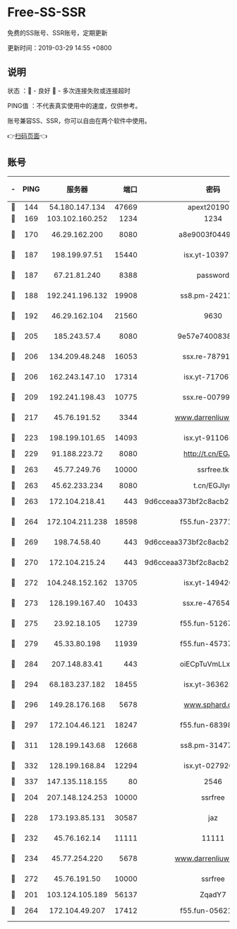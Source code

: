 # Free-SS-SSR

免费的SS账号、SSR账号，定期更新

更新时间：2019-03-29 14:55 +0800

## 说明

状态     ：🙂 - 良好 🙁 - 多次连接失败或连接超时

PING值   ：不代表真实使用中的速度，仅供参考。

账号兼容SS、SSR，你可以自由在两个软件中使用。

👉[扫码页面](https://liesauer.github.io/Free-SS-SSR/)👈

## 账号

|-|PING|服务器|端口|密码|加密方式|区域|
|:----:|:----:|:-----:|-----:|:----:|:----:|:----:|
|🙂|144|54.180.147.134|47669|apext2019001|chacha20|KR|
|🙂|169|103.102.160.252|1234|1234|rc4-md5|JP|
|🙂|170|46.29.162.200|8080|a8e9003f0449cea5|chacha20-ietf|RU|
|🙂|187|198.199.97.51|15440|isx.yt-10397236|aes-256-cfb|US|
|🙂|187|67.21.81.240|8388|password|aes-256-cfb|US|
|🙂|188|192.241.196.132|19908|ss8.pm-24211927|aes-256-cfb|US|
|🙂|192|46.29.162.104|21560|9630|aes-128-ctr|RU|
|🙂|205|185.243.57.4|8080|9e57e7400838a01e|chacha20-ietf|US|
|🙂|206|134.209.48.248|16053|ssx.re-78791809|aes-256-cfb|US|
|🙂|206|162.243.147.10|17314|isx.yt-71706749|aes-256-cfb|US|
|🙂|209|192.241.198.43|10775|ssx.re-00799891|aes-256-cfb|US|
|🙂|217|45.76.191.52|3344|www.darrenliuwei.com|aes-256-cfb|JP|
|🙂|223|198.199.101.65|14093|isx.yt-91106596|aes-256-cfb|US|
|🙂|229|91.188.223.72|8080|http://t.cn/EGJIyrl|rc4-md5|RU|
|🙂|263|45.77.249.76|10000|ssrfree.tk|aes-256-cfb|SG|
|🙂|263|45.62.233.234|8080|t.cn/EGJIyrl|rc4-md5|CA|
|🙂|263|172.104.218.41|443|9d6cceaa373bf2c8acb22e60b6a58be6|aes-256-cfb|US|
|🙂|264|172.104.211.238|18598|f55.fun-23771534|aes-256-cfb|US|
|🙂|269|198.74.58.40|443|9d6cceaa373bf2c8acb22e60b6a58be6|aes-256-cfb|US|
|🙂|270|172.104.215.24|443|9d6cceaa373bf2c8acb22e60b6a58be6|aes-256-cfb|US|
|🙂|272|104.248.152.162|13705|isx.yt-14942092|aes-256-cfb|SG|
|🙂|273|128.199.167.40|10433|ssx.re-47654308|aes-256-cfb|SG|
|🙂|275|23.92.18.105|12739|f55.fun-51267989|aes-256-cfb|US|
|🙂|279|45.33.80.198|11939|f55.fun-45737908|aes-256-cfb|US|
|🙂|284|207.148.83.41|443|oiECpTuVmLLxk4Ts|aes-256-cfb|AU|
|🙂|294|68.183.237.182|18455|isx.yt-36362513|aes-256-cfb|SG|
|🙂|296|149.28.176.168|5678|www.sphard.com|aes-256-cfb|AU|
|🙂|297|172.104.46.121|18247|f55.fun-68398451|aes-256-cfb|SG|
|🙂|311|128.199.143.68|12668|ss8.pm-31477176|aes-256-cfb|SG|
|🙂|332|128.199.168.84|12294|isx.yt-02792021|aes-256-cfb|SG|
|🙂|337|147.135.118.155|80|2546|chacha20|US|
|🙂|204|207.148.124.253|10000|ssrfree|aes-256-cfb|SG|
|🙂|228|173.193.85.131|30587|jaz|aes-256-cfb|US|
|🙂|232|45.76.162.14|11111|11111|aes-256-cfb|SG|
|🙂|234|45.77.254.220|5678|www.darrenliuwei.com|aes-256-cfb|SG|
|🙂|272|45.76.191.50|10000|ssrfree|aes-256-cfb|SG|
|🙁|201|103.124.105.189|56137|ZqadY7|chacha20|US|
|🙁|264|172.104.49.207|17412|f55.fun-05621205|aes-256-cfb|SG|
